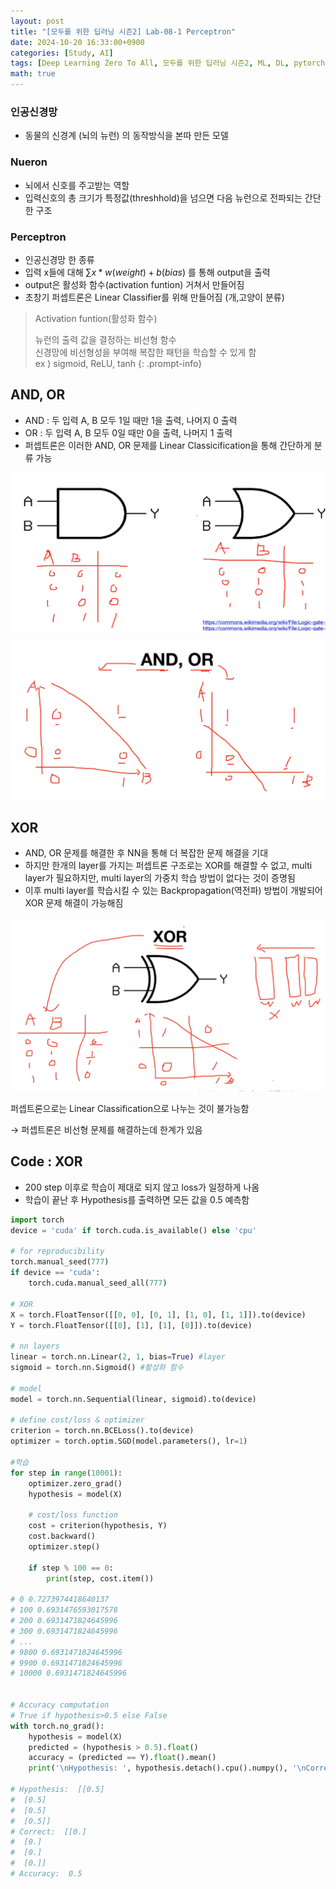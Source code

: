 ```yaml
---
layout: post
title: "[모두를 위한 딥러닝 시즌2] Lab-08-1 Perceptron"
date: 2024-10-20 16:33:00+0900
categories: [Study, AI]
tags: [Deep Learning Zero To All, 모두를 위한 딥러닝 시즌2, ML, DL, pytorch]
math: true
---
```


### 인공신경망

- 동물의 신경계 (뇌의 뉴런) 의 동작방식을 본따 만든 모델

### Nueron

- 뇌에서 신호를 주고받는 역할
- 입력신호의 총 크기가 특정값(threshhold)을 넘으면 다음 뉴런으로 전파되는 간단한 구조

### Perceptron

- 인공신경망 한 종류
- 입력 x들에 대해 $\sum {x*w(weight)+b(bias)}$ 를 통해 output을 출력
- output은 활성화 함수(activation funtion) 거쳐서 만들어짐
- 초창기 퍼셉트론은 Linear Classifier를 위해 만들어짐 (개,고양이 분류)

> Activation funtion(활성화 함수)
>
> 뉴런의 출력 값을 결정하는 비선형 함수  
> 신경망에 비선형성을 부여해 복잡한 패턴을 학습할 수 있게 함  
> ex ) sigmoid, ReLU, tanh
{: .prompt-info}

## AND, OR

- AND : 두 입력 A, B 모두 1일 때만 1을 출력, 나머지 0 출력
- OR : 두 입력 A, B 모두 0일 때만 0을 출력, 나머지 1 출력
- 퍼셉트론은 이러한 AND, OR 문제를 Linear Classicification을 통해 간단하게 분류 가능

![image.png](assets/img/posts/AI/8-1/image.png)

![image.png](assets/img/posts/AI/8-1/image%201.png)

## XOR

- AND, OR 문제를 해결한 후 NN을 통해 더 복잡한 문제 해결을 기대
- 하지만 한개의 layer를 가지는 퍼셉트론 구조로는 XOR를 해결할 수 없고, multi layer가 필요하지만, multi layer의 가중치 학습 방법이 없다는 것이 증명됨
- 이후 multi layer를 학습시킬 수 있는 Backpropagation(역전파) 방법이 개발되어 XOR 문제 해결이 가능해짐

![image.png](assets/img/posts/AI/8-1/image%202.png)

퍼셉트론으로는 Linear Classification으로 나누는 것이 불가능함

→ 퍼셉트론은 비선형 문제를 해결하는데 한계가 있음

## Code : XOR

- 200 step 이후로 학습이 제대로 되지 않고 loss가 일정하게 나옴
- 학습이 끝난 후 Hypothesis를 출력하면 모든 값을 0.5 예측함

```python
import torch
device = 'cuda' if torch.cuda.is_available() else 'cpu'

# for reproducibility
torch.manual_seed(777)
if device == 'cuda':
    torch.cuda.manual_seed_all(777)

# XOR
X = torch.FloatTensor([[0, 0], [0, 1], [1, 0], [1, 1]]).to(device)
Y = torch.FloatTensor([[0], [1], [1], [0]]).to(device)

# nn layers
linear = torch.nn.Linear(2, 1, bias=True) #layer
sigmoid = torch.nn.Sigmoid() #활성화 함수

# model
model = torch.nn.Sequential(linear, sigmoid).to(device)

# define cost/loss & optimizer
criterion = torch.nn.BCELoss().to(device)
optimizer = torch.optim.SGD(model.parameters(), lr=1)

#학습
for step in range(10001):
    optimizer.zero_grad()
    hypothesis = model(X)

    # cost/loss function
    cost = criterion(hypothesis, Y)
    cost.backward()
    optimizer.step()

    if step % 100 == 0:
        print(step, cost.item())

# 0 0.7273974418640137
# 100 0.6931476593017578
# 200 0.6931471824645996
# 300 0.6931471824645996
# ...
# 9800 0.6931471824645996
# 9900 0.6931471824645996
# 10000 0.6931471824645996


# Accuracy computation
# True if hypothesis>0.5 else False
with torch.no_grad():
    hypothesis = model(X)
    predicted = (hypothesis > 0.5).float()
    accuracy = (predicted == Y).float().mean()
    print('\nHypothesis: ', hypothesis.detach().cpu().numpy(), '\nCorrect: ', predicted.detach().cpu().numpy(), '\nAccuracy: ', accuracy.item())

# Hypothesis:  [[0.5]
#  [0.5]
#  [0.5]
#  [0.5]]
# Correct:  [[0.]
#  [0.]
#  [0.]
#  [0.]]
# Accuracy:  0.5
```

